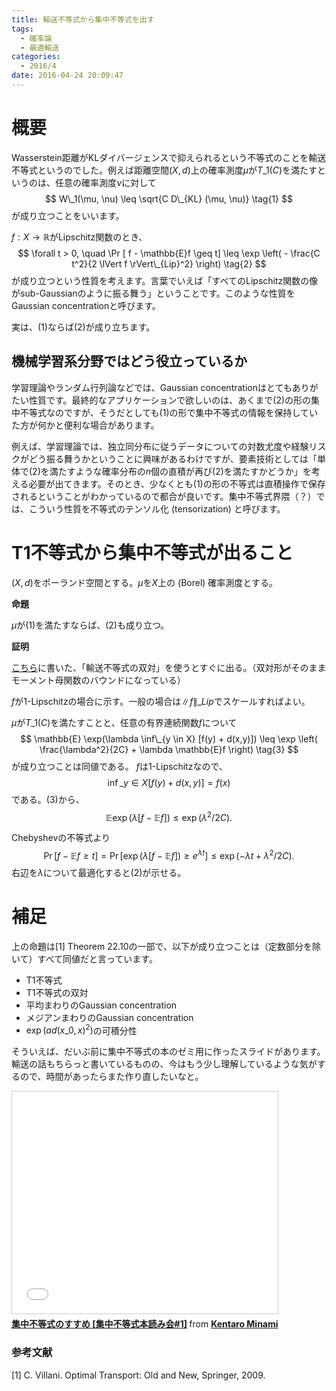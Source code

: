 ```yaml
---
title: 輸送不等式から集中不等式を出す
tags:
  - 確率論
  - 最適輸送
categories:
  - 2016/4
date: 2016-04-24 20:09:47
---
```


# 概要

Wasserstein距離がKLダイバージェンスで抑えられるという不等式のことを輸送不等式というのでした。例えば距離空間$(X, d)$上の確率測度$\mu$が$T\_1(C)$を満たすというのは、任意の確率測度$\nu$に対して
$$
W\_1(\mu, \nu) \leq \sqrt{C D\_{KL} (\mu, \nu)}
\tag{1}
$$
が成り立つことをいいます。

$f: X \to \mathbb{R}$がLipschitz関数のとき、
$$
\forall t > 0, \quad \Pr [ f - \mathbb{E}f \geq t] \leq \exp \left( - \frac{C t^2}{2 \lVert f \rVert\_{Lip}^2} \right)
\tag{2}
$$
が成り立つという性質を考えます。言葉でいえば「すべてのLipschitz関数の像がsub-Gaussianのように振る舞う」ということです。このような性質をGaussian concentrationと呼びます。

実は、(1)ならば(2)が成り立ちます。

## 機械学習系分野ではどう役立っているか

学習理論やランダム行列論などでは、Gaussian concentrationはとてもありがたい性質です。最終的なアプリケーションで欲しいのは、あくまで(2)の形の集中不等式なのですが、そうだとしても(1)の形で集中不等式の情報を保持していた方が何かと便利な場合があります。

例えば、学習理論では、独立同分布に従うデータについての対数尤度や経験リスクがどう振る舞うかということに興味があるわけですが、要素技術としては「単体で(2)を満たすような確率分布の$n$個の直積が再び(2)を満たすかどうか」を考える必要が出てきます。そのとき、少なくとも(1)の形の不等式は直積操作で保存されるということがわかっているので都合が良いです。集中不等式界隈（？）では、こういう性質を不等式のテンソル化 (tensorization) と呼びます。

<!--more-->
# T1不等式から集中不等式が出ること

$(X, d)$をポーランド空間とする。$\mu$を$X$上の (Borel) 確率測度とする。

**命題**

$\mu$が(1)を満たすならば、(2)も成り立つ。

**証明**

[こちら](http://ktrmnm.github.io/blog/2016/04/08/201604-transport-ineq/)に書いた、「輸送不等式の双対」を使うとすぐに出る。（双対形がそのままモーメント母関数のバウンドになっている）

$f$が$1$-Lipschitzの場合に示す。一般の場合は$\lVert f \rVert\_{Lip}$でスケールすればよい。

$\mu$が$T\_1(C)$を満たすことと、任意の有界連続関数$f$について
$$
\mathbb{E} \exp(\lambda \inf\_{y \in X} [f(y) + d(x,y)]) \leq \exp \left( \frac{\lambda^2}{2C} + \lambda \mathbb{E}f \right)
\tag{3}
$$
が成り立つことは同値である。
$f$は$1$-Lipschitzなので、
$$
\inf\_{y \in X} [f(y) + d(x,y)] = f(x)
$$
である。(3)から、
$$
\mathbb{E} \exp(\lambda [f - \mathbb{E}f]) \leq \exp(\lambda^2/2C).
$$

Chebyshevの不等式より
$$
\Pr[ f- \mathbb{E}f \geq t] = \Pr[\exp(\lambda[f - \mathbb{E}f]) \geq e^{\lambda t}]
\leq \exp(- \lambda t + \lambda^2/2C).
$$
右辺を$\lambda$について最適化すると(2)が示せる。

# 補足

上の命題は[1] Theorem 22.10の一部で、以下が成り立つことは（定数部分を除いて）すべて同値だと言っています。
- T1不等式
- T1不等式の双対
- 平均まわりのGaussian concentration
- メジアンまわりのGaussian concentration
- $\exp(a d(x\_0, x)^2)$の可積分性

そういえば、だいぶ前に集中不等式の本のゼミ用に作ったスライドがあります。輸送の話もちらっと書いているものの、今はもう少し理解しているような気がするので、時間があったらまた作り直したいなと。
<iframe src="//www.slideshare.net/slideshow/embed_code/key/9RWCJ1qykrVkGE" width="425" height="355" frameborder="0" marginwidth="0" marginheight="0" scrolling="no" style="border:1px solid #CCC; border-width:1px; margin-bottom:5px; max-width: 100%;" allowfullscreen> </iframe> <div style="margin-bottom:5px"> <strong> <a href="//www.slideshare.net/kentarominami39/1-43984243" title="集中不等式のすすめ [集中不等式本読み会#1]" target="_blank">集中不等式のすすめ [集中不等式本読み会#1]</a> </strong> from <strong><a href="//www.slideshare.net/kentarominami39" target="_blank">Kentaro Minami</a></strong> </div>

### 参考文献
[1] C. Villani. Optimal Transport: Old and New, Springer, 2009.
